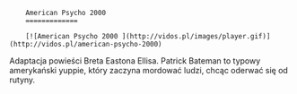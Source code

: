 
        American Psycho 2000 
        =============
        
        [![American Psycho 2000 ](http://vidos.pl/images/player.gif)](http://vidos.pl/american-psycho-2000)
        
        
 Adaptacja powieści Breta Eastona Ellisa. Patrick Bateman to typowy amerykański yuppie, który zaczyna mordować ludzi, chcąc oderwać się od rutyny.
    